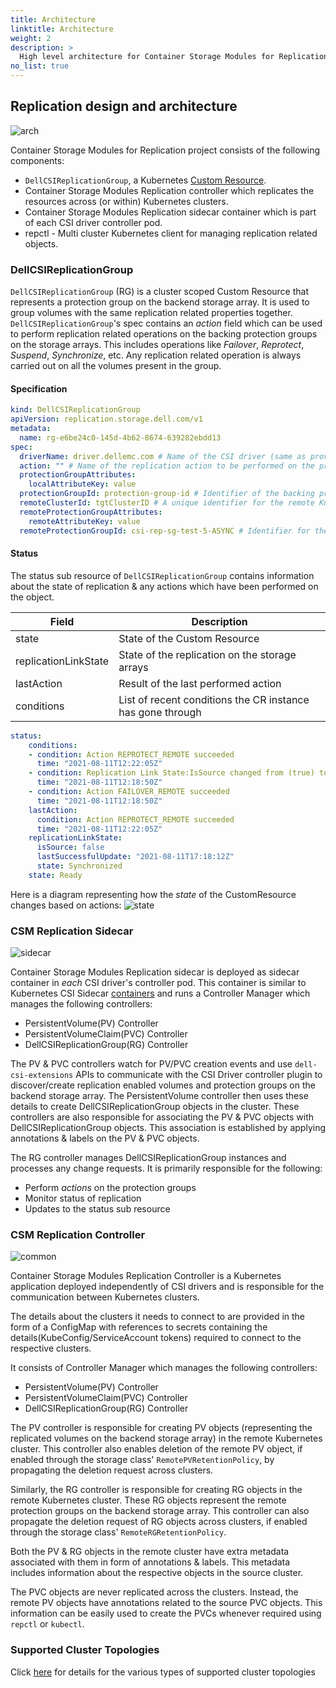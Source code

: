 ```yaml
---
title: Architecture
linktitle: Architecture
weight: 2
description: >
  High level architecture for Container Storage Modules for Replication
no_list: true
---
```


## Replication design and architecture
![arch](../../../../images/replication/arch.png)

Container Storage Modules for Replication project consists of the following components:

* `DellCSIReplicationGroup`, a Kubernetes [Custom Resource](https://kubernetes.io/docs/concepts/extend-kubernetes/api-extension/custom-resources/).
* Container Storage Modules Replication controller which replicates the resources across (or within) Kubernetes clusters.
* Container Storage Modules Replication sidecar container which is part of each CSI driver controller pod.
* repctl - Multi cluster Kubernetes client for managing replication related objects.

### DellCSIReplicationGroup
`DellCSIReplicationGroup` (RG) is a cluster scoped Custom Resource that represents a protection group on the backend storage array.
It is used to group volumes with the same replication related properties together.
`DellCSIReplicationGroup`'s spec contains an _action_ field which can be used to perform replication related operations on the backing protection groups on the storage arrays.
This includes operations like _Failover_, _Reprotect_, _Suspend_, _Synchronize_, etc.
Any replication related operation is always carried out on all the volumes present in the group.

#### Specification

```yaml
kind: DellCSIReplicationGroup
apiVersion: replication.storage.dell.com/v1
metadata:
  name: rg-e6be24c0-145d-4b62-8674-639282ebdd13
spec:
  driverName: driver.dellemc.com # Name of the CSI driver (same as provisioner name in StorageClass)
  action: "" # Name of the replication action to be performed on the protection group
  protectionGroupAttributes:
    localAttributeKey: value
  protectionGroupId: protection-group-id # Identifier of the backing protection group on the Storage Array
  remoteClusterId: tgtClusterID # A unique identifier for the remote Kubernetes Cluster
  remoteProtectionGroupAttributes:
    remoteAttributeKey: value
  remoteProtectionGroupId: csi-rep-sg-test-5-ASYNC # Identifier for the protection group on the remote Storage Array
```

#### Status
The status sub resource of `DellCSIReplicationGroup` contains information about the state of replication & any actions which
have been performed on the object.

| Field        | Description |
| -------------| ----------  |
| state | State of the Custom Resource |
| replicationLinkState | State of the replication on the storage arrays |
| lastAction | Result of the last performed action |
| conditions | List of recent conditions the CR instance has gone through |

```yaml
status:
    conditions:
    - condition: Action REPROTECT_REMOTE succeeded
      time: "2021-08-11T12:22:05Z"
    - condition: Replication Link State:IsSource changed from (true) to (false)
      time: "2021-08-11T12:18:50Z"
    - condition: Action FAILOVER_REMOTE succeeded
      time: "2021-08-11T12:18:50Z"
    lastAction:
      condition: Action REPROTECT_REMOTE succeeded
      time: "2021-08-11T12:22:05Z"
    replicationLinkState:
      isSource: false
      lastSuccessfulUpdate: "2021-08-11T17:18:12Z"
      state: Synchronized
    state: Ready
```

Here is a diagram representing how the _state_ of the CustomResource changes based on actions:
![state](../../../../images/replication/state.png)


### CSM Replication Sidecar
![sidecar](../../../../images/replication/sidecar.png)

Container Storage Modules Replication sidecar is deployed as sidecar container in _each_ CSI driver's controller pod. This container is similar to Kubernetes CSI Sidecar
[containers](https://kubernetes-csi.github.io/docs/sidecar-containers.html) and runs a Controller Manager
which manages the following controllers:
* PersistentVolume(PV) Controller
* PersistentVolumeClaim(PVC) Controller
* DellCSIReplicationGroup(RG) Controller

The PV & PVC controllers watch for PV/PVC creation events and use `dell-csi-extensions` APIs to communicate with the
CSI Driver controller plugin to discover/create replication enabled volumes and protection groups on the backend storage array.
The PersistentVolume controller then uses these details to create DellCSIReplicationGroup objects in the cluster.
These controllers are also responsible for associating the PV & PVC objects with DellCSIReplicationGroup objects. This association is
established by applying annotations & labels on the PV & PVC objects.

The RG controller manages DellCSIReplicationGroup instances and processes any change requests.
It is primarily responsible for the following:

* Perform _actions_ on the protection groups
* Monitor status of replication
* Updates to the status sub resource

### CSM Replication Controller
![common](../../../../images/replication/common.png)

Container Storage Modules Replication Controller is a Kubernetes application deployed independently of CSI drivers and is responsible for
the communication between Kubernetes clusters.

The details about the clusters it needs to connect to are provided in the form of a ConfigMap with references to secrets
containing the details(KubeConfig/ServiceAccount tokens) required to connect to the respective clusters.

It consists of Controller Manager which manages the following controllers:
* PersistentVolume(PV) Controller
* PersistentVolumeClaim(PVC) Controller
* DellCSIReplicationGroup(RG) Controller

The PV controller is responsible for creating PV objects (representing the replicated volumes on the backend storage array) in the remote
Kubernetes cluster.
This controller also enables deletion of the remote PV object, if enabled through the storage class' `RemotePVRetentionPolicy`, by propagating the deletion request across clusters.

Similarly, the RG controller is responsible for creating RG objects in the remote Kubernetes cluster. These RG objects represent the
remote protection groups on the backend storage array. This controller can also propagate the deletion request of RG objects across clusters, if enabled through the storage class' `RemoteRGRetentionPolicy`.

Both the PV & RG objects in the remote cluster have extra metadata associated with them in form of annotations & labels. This metadata includes
information about the respective objects in the source cluster.

The PVC objects are never replicated across the clusters. Instead, the remote PV objects have annotations related to the
source PVC objects. This information can be easily used to create the PVCs whenever required using `repctl` or `kubectl`.

### Supported Cluster Topologies
Click [here](../cluster-topologies) for details for the various types of supported cluster topologies

